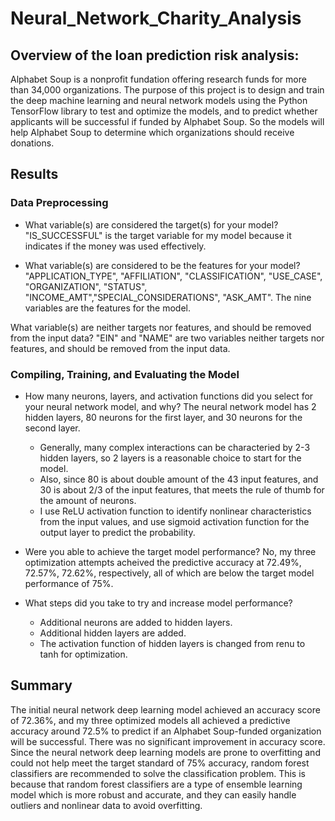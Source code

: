 # Neural_Network_Charity_Analysis
## Overview of the loan prediction risk analysis:
  Alphabet Soup is a nonprofit fundation offering research funds for more than 34,000 organizations. The purpose of this project is to design and train the deep machine learning and neural network models using the Python TensorFlow library to test and optimize the models, and to predict whether applicants will be successful if funded by Alphabet Soup. So the models will help Alphabet Soup to determine which organizations should receive donations.

## Results
### Data Preprocessing
* What variable(s) are considered the target(s) for your model?
"IS_SUCCESSFUL" is the target variable for my model because it indicates if the money was used effectively. 

* What variable(s) are considered to be the features for your model?
"APPLICATION_TYPE", "AFFILIATION", "CLASSIFICATION", "USE_CASE", "ORGANIZATION", "STATUS", "INCOME_AMT","SPECIAL_CONSIDERATIONS", "ASK_AMT". The nine variables are the features for the model.

What variable(s) are neither targets nor features, and should be removed from the input data?
"EIN" and "NAME" are two variables neither targets nor features, and should be removed from the input data. 

### Compiling, Training, and Evaluating the Model
* How many neurons, layers, and activation functions did you select for your neural network model, and why?
The neural network model has 2 hidden layers, 80 neurons for the first layer, and 30 neurons for the second layer. 
    * Generally, many complex interactions can be characteried by 2-3 hidden layers, so 2 layers is a reasonable choice to start for the model. 
    * Also, since 80 is about double amount of the 43 input features, and 30 is about 2/3 of the input features, that meets the rule of thumb for the amount of neurons. 
    * I use ReLU activation function to identify nonlinear characteristics from the input values, and use sigmoid activation function for the output layer to predict the probability.

* Were you able to achieve the target model performance?
No, my three optimization attempts acheived the predictive accuracy at 72.49%, 72.57%, 72.62%, respectively, all of which are below the target model performance of 75%.

* What steps did you take to try and increase model performance? 
    * Additional neurons are added to hidden layers.
    * Additional hidden layers are added.
    * The activation function of hidden layers is changed from renu to tanh for optimization.

## Summary
The initial neural network deep learning model achieved an accuracy score of 72.36%, and my three optimized models all achieved a predictive accuracy around 72.5% to predict if an Alphabet Soup-funded organization will be successful. There was no significant improvement in accuracy score. Since the neural network deep learning models are prone to overfitting and could not help meet the target standard of 75% accuracy, random forest classifiers are recommended to solve the classification problem. This is because that random forest classifiers are a type of ensemble learning model which is more robust and accurate, and they can easily handle outliers and nonlinear data to avoid overfitting. 
